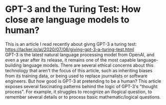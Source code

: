 # GPT-3 and the Turing Test: How close are language models to human?
This is an article I read recently about givng GPT-3 a turing test: https://lacker.io/ai/2020/07/06/giving-gpt-3-a-turing-test.html  
GPT-3 is the latest natural language processing model from OpenAI, and even a year after its release, it remains one of the most capable language-building language models. There are several ethical concerns about this technology that aren't the focus of this article, such as inheriting biases from its training data, or being used to replace journalists or software engineers. But how good is GPT-3 at pretending to be a human? This article exposes several fascinating patterns behind the logic of GPT-3's "thought process". For example, it struggles to recognize an illogical question, to remember several details or to process basic mathematic/logical questions.